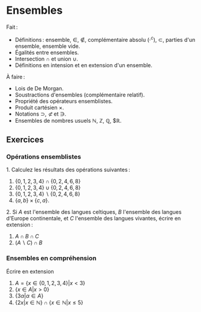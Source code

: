 <!-- LTeX: language=fr -->

Ensembles
=========

Fait :

- Définitions : ensemble, $∈$, $∉$, complémentaire absolu ($⋅^c$), $⊂$, parties d'un ensemble,
  ensemble vide.
- Égalités entre ensembles.
- Intersection $∩$ et union $∪$.
- Définitions en intension et en extension d'un ensemble.

À faire :

- Lois de De Morgan.
- Soustractions d'ensembles (complémentaire relatif).
- Propriété des opérateurs ensemblistes.
- Produit cartésien $×$.
- Notations $⊃$, $\not⊂$ et $∋$.
- Ensembles de nombres usuels $ℕ$, $ℤ$, $ℚ$, $ℝ.

## Exercices

### Opérations ensemblistes

1\. Calculez les résultats des opérations suivantes :

1. $\{0, 1, 2, 3, 4\} ∩ \{0, 2, 4, 6, 8\}$
2. $\{0, 1, 2, 3, 4\} ∪ \{0, 2, 4, 6, 8\}$
3. $\{0, 1, 2, 3, 4\} ∖ \{0, 2, 4, 6, 8\}$
4. $\{a, b\} × \{c, a\}$.

2\. Si $A$ est l'ensemble des langues celtiques, $B$ l'ensemble des langues d'Europe continentale, et $C$ l'ensemble des langues vivantes, écrire en extension :

1. $A \cap B \cap C$
2. $(A ∖ C) \cap B$

### Ensembles en compréhension

Écrire en extension

1. $A = \{x ∈ \{0, 1, 2, 3, 4\} \vert x < 3\}$
2. $\{x ∈ A \vert x > 0\}$
3. $\{3α \vert α \in A\}$
4. $\{2x \vert x ∈ ℕ\} ∩ \{x ∈ ℕ \vert x ≤ 5\}$
